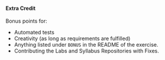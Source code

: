 #### Extra Credit
Bonus points for:

* Automated tests
* Creativity (as long as requirements are fulfilled)
* Anything listed under `BONUS` in the README of the exercise.
* Contributing the Labs and Syllabus Repositories with Fixes.
